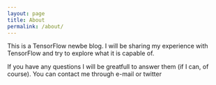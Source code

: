 ```yaml
---
layout: page
title: About
permalink: /about/
---
```


This is a TensorFlow newbe blog. I will be sharing my experience with TensorFlow and try to explore what it is capable of.

If you have any questions I will be greatfull to answer them (if I can, of course). You can contact me through e-mail or twitter

